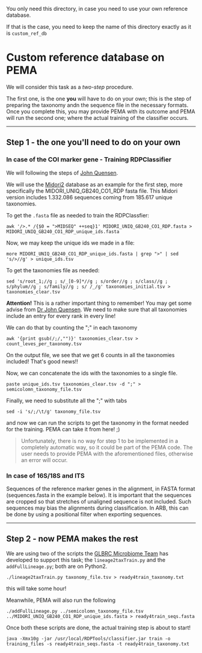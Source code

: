 You only need this directory, in case you need to use your own reference database.

If that is the case, you need to keep the name of this directory exactly as it is ```custom_ref_db```


# Custom reference database on PEMA

We will consider this  task as a *two-step* procedure. 

The first one, is the one **you** will have to do on your own; this is the step of preparing the taxonomy andn the sequence file in the necessary formats. 
Once you complete this, you may provide PEMA with its outcome and PEMA will run the second one; where the actual training of the classifier occurs. 

------------------------------------

## Step 1 - the one you'll need to do on your own

### In case of the COI marker gene - Training RDPClassifier

We will following the steps of [John Quensen](https://john-quensen.com/tutorials/training-the-rdp-classifier/).

We will use the [Midori2](http://www.reference-midori.info/download.php#) database as an example for the first step, more specifically the MIDORI_UNIQ_GB240_CO1_RDP fasta file. 
This Midori version includes 1.332.086 sequences coming from 185.617 unique taxonomies. 


To get the `.fasta` file as needed to train the RDPClassfier:

```
awk '/>.* /{$0 = ">MIDSEQ" ++seq}1' MIDORI_UNIQ_GB240_CO1_RDP.fasta > MIDORI_UNIQ_GB240_CO1_RDP_unique_ids.fasta
```

Now, we may keep the unique ids we made in a file:

```
more MIDORI_UNIQ_GB240_CO1_RDP_unique_ids.fasta | grep ">" | sed 's/>//g' > unique_ids.tsv
```

To get the taxonomies file as needed:
```
sed 's/root_1;//g ; s/_[0-9]*//g ; s/order//g ; s/class//g ; s/phylum//g ; s/family//g ; s/ /_/g' taxonomies_initial.tsv > taxonomies_clear.tsv
```

**Attention!**
This is a rather important thing to remember! You may get some advise from [Dr John Quensen](https://john-quensen.com/tutorials/training-the-rdp-classifier/).
We need to make sure that all taxonomies include an entry for every rank in every line! 

We can do that by counting the ";" in each taxonomy

```
awk '{print gsub(/;/,"")}' taxonomies_clear.tsv > count_leves_per_taxonomy.tsv
```

On the output file, we see that we get 6 counts in all the taxonomies included! That's good news!! 

Now, we can concatenate the ids with the taxonomies to a single file. 
 
```
paste unique_ids.tsv taxonomies_clear.tsv -d ";" > semicolomn_taxonomy_file.tsv
```

Finally, we need to substitute all the ";" with tabs

```
sed -i 's/;/\t/g' taxonomy_file.tsv
```

and now we can run the scripts to get the taxonomy in the format needed for the training. PEMA can take it from here! ;)


>Unfortunately, there is no way for step 1 to be implemented in a completely automatic way, so it could be part of the PEMA code. 
The user needs to provide PEMA with the aforementioned files, otherwise an error will occur. 



### In case of 16S/18S and ITS

Sequences of the reference marker genes in the alignment, in FASTA format (sequences.fasta in the example below). It is important that the sequences are cropped so that stretches of unaligned sequence is not included. Such sequences may bias the alignments during classification. In ARB, this can be done by using a positional filter when exporting sequences.





------------------------------------


## Step 2 - now PEMA makes the rest

We are using two of the scripts the [GLBRC Microbiome Team](https://github.com/GLBRC-TeamMicrobiome/python_scripts) has developed to support this task; the ```lineage2taxTrain.py``` and the ```addFullLineage.py```; both are on Python2.



```
./lineage2taxTrain.py taxonomy_file.tsv > ready4train_taxonomy.txt     
```
 this will take some hour! 

Meanwhile, PEMA will also run the following 
```
./addFullLineage.py ../semicolomn_taxonomy_file.tsv ../MIDORI_UNIQ_GB240_CO1_RDP_unique_ids.fasta > ready4train_seqs.fasta
```

Once both these scripts are done, the actual training step is about to start! 

```
java -Xmx10g -jar /usr/local/RDPTools/classifier.jar train -o training_files -s ready4train_seqs.fasta -t ready4train_taxonomy.txt
```


